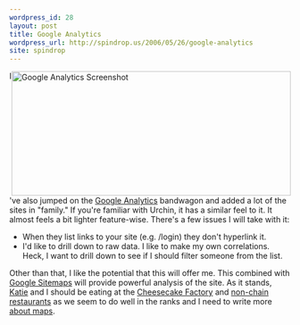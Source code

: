 ```yaml
---
wordpress_id: 28
layout: post
title: Google Analytics
wordpress_url: http://spindrop.us/2006/05/26/google-analytics
site: spindrop
---
```

[u]: http://www.google.com/analytics/
[g]: http://google.com/webmasters/sitemaps/
[c]: http://reviewsby.us/restaurant/cheesecake-factory
[n]: http://reviewsby.us/restaurant/bad-waitress
[m]: http://spindrop.us/2006/04/26/easy_yahoo_maps_and_georss_with_symfony
[katie]: http://katiebonn.com/


<div class="photo right" style="float: right;">
<img src="http://static.flickr.com/51/153678327_1af6ace0c6.jpg" width="500" height="223" alt="Google Analytics Screenshot" />
</div>

I've also jumped on the [Google Analytics][u] bandwagon and added a lot of the sites in "family."  If you're familiar with Urchin, it has a similar feel to it.  It almost feels a bit lighter feature-wise.  There's a few issues I will take with it:

* When they list links to your site (e.g. /login) they don't hyperlink it.
* I'd like to drill down to raw data.  I like to make my own correlations.  Heck, I want to drill down to see if I should filter someone from the list.

Other than that, I like the potential that this will offer me.  This combined with [Google Sitemaps][g] will provide powerful analysis of the site.  As it stands, [Katie] and I should be eating at the [Cheesecake Factory][c] and [non-chain restaurants][n] as we seem to do well in the ranks and I need to write more [about maps][m].
